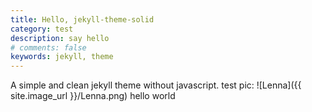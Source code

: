 ```yaml
---
title: Hello, jekyll-theme-solid
category: test
description: say hello
# comments: false
keywords: jekyll, theme
---
```


A simple and clean jekyll theme without javascript.
test pic:
![Lenna]({{ site.image_url }}/Lenna.png)
hello
world
